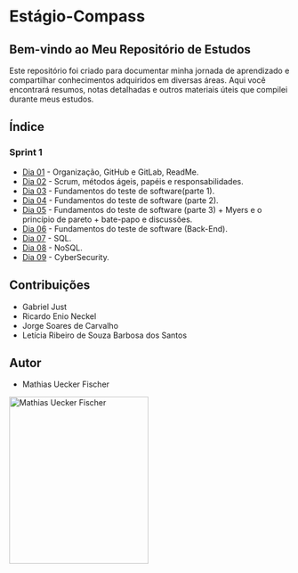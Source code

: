 # Estágio-Compass

## Bem-vindo ao Meu Repositório de Estudos

Este repositório foi criado para documentar minha jornada de aprendizado e compartilhar conhecimentos adquiridos em diversas áreas. Aqui você encontrará resumos, notas detalhadas e outros materiais úteis que compilei durante meus estudos.

## Índice

### Sprint 1
- [Dia 01](https://github.com/MTSuF/Estagio-Compass/blob/main/2024/maio/dia01-06-05.md) - Organização, GitHub e GitLab, ReadMe.
- [Dia 02](https://github.com/MTSuF/Estagio-Compass/blob/main/2024/maio/dia02-07-05.md) - Scrum, métodos ágeis, papéis e responsabilidades.
- [Dia 03](https://github.com/MTSuF/Estagio-Compass/blob/main/2024/maio/dia03-08-05.md) - Fundamentos do teste de software(parte 1).
- [Dia 04](https://github.com/MTSuF/Estagio-Compass/blob/main/2024/maio/dia04-09-05.md) - Fundamentos do teste de software (parte 2).
- [Dia 05](https://github.com/MTSuF/Estagio-Compass/blob/main/2024/maio/dia05-10-05.md) - Fundamentos do teste de software (parte 3) + Myers e o princípio de pareto + bate-papo e discussões.
- [Dia 06](https://github.com/MTSuF/Estagio-Compass/blob/main/2024/maio/dia06-13-05.md) - Fundamentos do teste de software (Back-End).
- [Dia 07](https://github.com/MTSuF/Estagio-Compass/blob/main/2024/maio/dia07-14-05.md) - SQL.
- [Dia 08](https://github.com/MTSuF/Estagio-Compass/blob/main/2024/maio/dia08-15-05.md) - NoSQL.
- [Dia 09](https://github.com/MTSuF/Estagio-Compass/blob/main/2024/maio/dia09-16-05.md) - CyberSecurity.

## Contribuições 
- Gabriel Just
- Ricardo Enio Neckel
- Jorge Soares de Carvalho
- Letícia Ribeiro de Souza Barbosa dos Santos 

## Autor
- Mathias Uecker Fischer
<img src="https://github.com/MTSuF/Estagio-Compass/assets/129664506/fb2acdb7-b7ac-4b45-929e-b77ea928f994" alt="Mathias Uecker Fischer" width="250" height="300">
